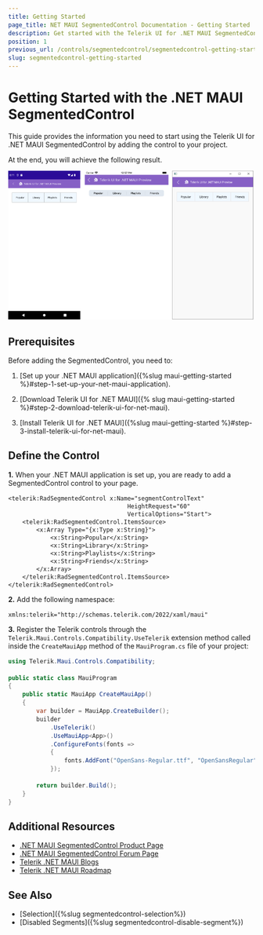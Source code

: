 ```yaml
---
title: Getting Started
page_title: NET MAUI SegmentedControl Documentation - Getting Started
description: Get started with the Telerik UI for .NET MAUI SegmentedControl and add the control to your .NET MAUI project.
position: 1
previous_url: /controls/segmentedcontrol/segmentedcontrol-getting-started
slug: segmentedcontrol-getting-started
---
```


# Getting Started with the .NET MAUI SegmentedControl

This guide provides the information you need to start using the Telerik UI for .NET MAUI SegmentedControl by adding the control to your project.

At the end, you will achieve the following result.

![.NET MAUI SegmentedControl Getting Started](images/segmentcontrol-gettingstarted.png)
## Prerequisites

Before adding the SegmentedControl, you need to:

1. [Set up your .NET MAUI application]({%slug maui-getting-started %}#step-1-set-up-your-net-maui-application).

1. [Download Telerik UI for .NET MAUI]({% slug maui-getting-started %}#step-2-download-telerik-ui-for-net-maui).

1. [Install Telerik UI for .NET MAUI]({%slug maui-getting-started %}#step-3-install-telerik-ui-for-net-maui).

## Define the Control

**1.** When your .NET MAUI application is set up, you are ready to add a SegmentedControl control to your page.

```XAML
<telerik:RadSegmentedControl x:Name="segmentControlText"
								  HeightRequest="60"
                                  VerticalOptions="Start">
    <telerik:RadSegmentedControl.ItemsSource>
        <x:Array Type="{x:Type x:String}">
            <x:String>Popular</x:String>
            <x:String>Library</x:String>
            <x:String>Playlists</x:String>
            <x:String>Friends</x:String>
        </x:Array>
    </telerik:RadSegmentedControl.ItemsSource>
</telerik:RadSegmentedControl>
```

**2.** Add the following namespace:

```XAML
xmlns:telerik="http://schemas.telerik.com/2022/xaml/maui" 
```

**3.** Register the Telerik controls through the `Telerik.Maui.Controls.Compatibility.UseTelerik` extension method called inside the `CreateMauiApp` method of the `MauiProgram.cs` file of your project:

```C#
using Telerik.Maui.Controls.Compatibility;

public static class MauiProgram
{
	public static MauiApp CreateMauiApp()
	{
		var builder = MauiApp.CreateBuilder();
		builder
			.UseTelerik()
			.UseMauiApp<App>()
			.ConfigureFonts(fonts =>
			{
				fonts.AddFont("OpenSans-Regular.ttf", "OpenSansRegular");
			});

		return builder.Build();
	}
}           
```
 
## Additional Resources

- [.NET MAUI SegmentedControl Product Page](https://www.telerik.com/maui-ui/segmented-control)
- [.NET MAUI SegmentedControl Forum Page](https://www.telerik.com/forums/maui?tagId=1785)
- [Telerik .NET MAUI Blogs](https://www.telerik.com/blogs/mobile-net-maui)
- [Telerik .NET MAUI Roadmap](https://www.telerik.com/support/whats-new/maui-ui/roadmap)

## See Also

- [Selection]({%slug segmentedcontrol-selection%})
- [Disabled Segments]({%slug segmentedcontrol-disable-segment%})